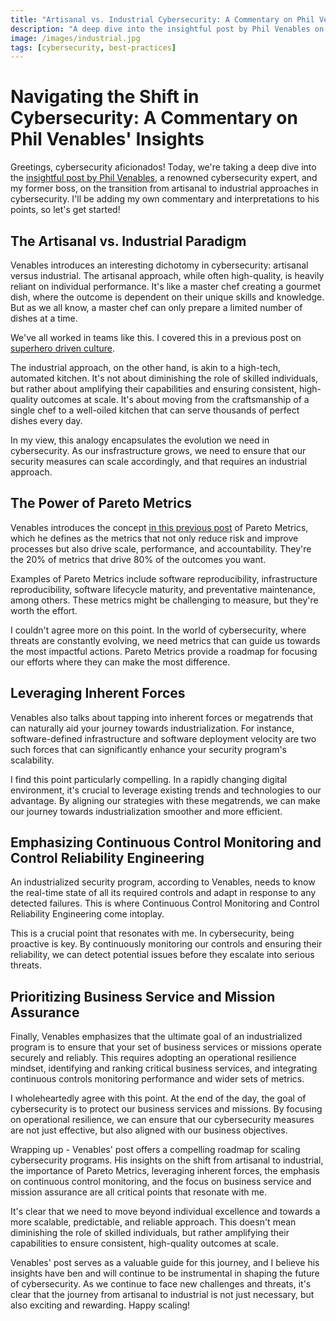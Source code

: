 ```yaml
---
title: "Artisanal vs. Industrial Cybersecurity: A Commentary on Phil Venables' Insights"
description: "A deep dive into the insightful post by Phil Venables on the transition from artisanal to industrial approaches in cybersecurity."
image: /images/industrial.jpg
tags: [cybersecurity, best-practices]
---
```


# Navigating the Shift in Cybersecurity: A Commentary on Phil Venables' Insights

Greetings, cybersecurity aficionados! Today, we're taking a deep dive into the [insightful post by Phil Venables](https://www.philvenables.com/post/delivering-security-at-scale-from-artisanal-to-industrial), a renowned cybersecurity expert, and my former boss, on the transition from artisanal to industrial approaches in cybersecurity. I'll be adding my own commentary and interpretations to his points, so let's get started!

## The Artisanal vs. Industrial Paradigm

Venables introduces an interesting dichotomy in cybersecurity: artisanal versus industrial. The artisanal approach, while often high-quality, is heavily reliant on individual performance. It's like a master chef creating a gourmet dish, where the outcome is dependent on their unique skills and knowledge. But as we all know, a master chef can only prepare a limited number of dishes at a time.

We've all worked in teams like this. I covered this in a previous post on [superhero driven culture](https://www.mattjay.com/blog/superhero-incident-response).

The industrial approach, on the other hand, is akin to a high-tech, automated kitchen. It's not about diminishing the role of skilled individuals, but rather about amplifying their capabilities and ensuring consistent, high-quality outcomes at scale. It's about moving from the craftsmanship of a single chef to a well-oiled kitchen that can serve thousands of perfect dishes every day.

In my view, this analogy encapsulates the evolution we need in cybersecurity. As our insfrastructure grows, we need to ensure that our security measures can scale accordingly, and that requires an industrial approach.

## The Power of Pareto Metrics

Venables introduces the concept [in this previous post](https://www.philvenables.com/post/10-fundamental-but-really-hard-security-metrics) of Pareto Metrics, which he defines as the metrics that not only reduce risk and improve processes but also drive scale, performance, and accountability. They're the 20% of metrics that drive 80% of the outcomes you want.

Examples of Pareto Metrics include software reproducibility, infrastructure reproducibility, software lifecycle maturity, and preventative maintenance, among others. These metrics might be challenging to measure, but they're worth the effort.

I couldn't agree more on this point. In the world of cybersecurity, where threats are constantly evolving, we need metrics that can guide us towards the most impactful actions. Pareto Metrics provide a roadmap for focusing our efforts where they can make the most difference.

## Leveraging Inherent Forces

Venables also talks about tapping into inherent forces or megatrends that can naturally aid your journey towards industrialization. For instance, software-defined infrastructure and software deployment velocity are two such forces that can significantly enhance your security program's scalability.

I find this point particularly compelling. In a rapidly changing digital environment, it's crucial to leverage existing trends and technologies to our advantage. By aligning our strategies with these megatrends, we can make our journey towards industrialization smoother and more efficient.

## Emphasizing Continuous Control Monitoring and Control Reliability Engineering

An industrialized security program, according to Venables, needs to know the real-time state of all its required controls and adapt in response to any detected failures. This is where Continuous Control Monitoring and Control Reliability Engineering come intoplay.

This is a crucial point that resonates with me. In cybersecurity, being proactive is key. By continuously monitoring our controls and ensuring their reliability, we can detect potential issues before they escalate into serious threats.

## Prioritizing Business Service and Mission Assurance

Finally, Venables emphasizes that the ultimate goal of an industrialized program is to ensure that your set of business services or missions operate securely and reliably. This requires adopting an operational resilience mindset, identifying and ranking critical business services, and integrating continuous controls monitoring performance and wider sets of metrics.

I wholeheartedly agree with this point. At the end of the day, the goal of cybersecurity is to protect our business services and missions. By focusing on operational resilience, we can ensure that our cybersecurity measures are not just effective, but also aligned with our business objectives.

Wrapping up - Venables' post offers a compelling roadmap for scaling cybersecurity programs. His insights on the shift from artisanal to industrial, the importance of Pareto Metrics, leveraging inherent forces, the emphasis on continuous control monitoring, and the focus on business service and mission assurance are all critical points that resonate with me.

It's clear that we need to move beyond individual excellence and towards a more scalable, predictable, and reliable approach. This doesn't mean diminishing the role of skilled individuals, but rather amplifying their capabilities to ensure consistent, high-quality outcomes at scale.

Venables' post serves as a valuable guide for this journey, and I believe his insights have ben and will continue to be instrumental in shaping the future of cybersecurity. As we continue to face new challenges and threats, it's clear that the journey from artisanal to industrial is not just necessary, but also exciting and rewarding. Happy scaling!
